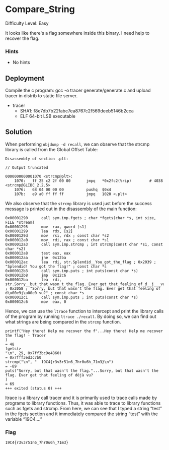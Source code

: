 
# Compare_String

Difficulty Level: Easy

It looks like there's a flag somewhere inside this binary. I need help to recover the flag. 

### Hints

- No hints


## Deployment

Compile the c program: gcc -o tracer generate/generate.c  and upload tracer in distrib to static file server.

- tracer
    - SHA1: f8e7db7b22fabc7ea8767c2f569deeb5146b2cca
    - ELF 64-bit LSB executable


## Solution

When performing `objdump -d recall`, we can observe that the strcmp library is called from the Global Offset Table: 
```
Disassembly of section .plt:

// Output truncated

0000000000001070 <strcmp@plt>:
    1070:	ff 25 c2 2f 00 00    	jmpq   *0x2fc2(%rip)        # 4038 <strcmp@GLIBC_2.2.5>
    1076:	68 04 00 00 00       	pushq  $0x4
    107b:	e9 a0 ff ff ff       	jmpq   1020 <.plt>
```

We also observe that the `strcmp` library is used just before the success message is printed out in the disassembly of the main function:

```
0x00001290      call sym.imp.fgets ; char *fgets(char *s, int size, FILE *stream)
0x00001295      mov  rax, qword [s1]
0x00001299      lea  rdx, [s2]
0x0000129d      mov  rsi, rdx ; const char *s2
0x000012a0      mov  rdi, rax ; const char *s1
0x000012a3      call sym.imp.strcmp ; int strcmp(const char *s1, const char *s2)
0x000012a8      test eax, eax
0x000012aa      jne  0x12ba
0x000012ac      lea  rdi, str.Splendid__You_got_the_flag ; 0x2039 ; "Splendid! You got the flag!" ; const char *s
0x000012b3      call sym.imp.puts ; int puts(const char *s)
0x000012b8      jmp  0x12c6
0x000012ba      lea  rdi, str.Sorry__but_that_wasn_t_the_flag._Ever_get_that_feeling_of_d__j___vu ; 0x2058 ; "Sorry, but that wasn't the flag. Ever get that feeling of d\u00e9j\u00e0 vu?" ; const char *s
0x000012c1      call sym.imp.puts ; int puts(const char *s)
0x000012c6      mov  eax, 0
```

Hence, we can use the `ltrace` function to intercept and print the library calls of the program by running `ltrace ./recall`. By doing so, we can find out what strings are being compared in the `strcmp` function.

```
printf("Hey there! Help me recover the f"...Hey there! Help me recover the flag! - Tracer
)                                                                        = 48
fgets(> 
"\n", 29, 0x7ff3bc9e4860)                                                                                      = 0x7fff3ed3c7b0
strcmp("\n", "	19C4{r3v3r51n6_7hr0u6h_71m3}\n")                                                                        = -89
puts("Sorry, but that wasn't the flag."...Sorry, but that wasn't the flag. Ever get that feeling of déjà vu?
)                                                                          = 69
+++ exited (status 0) +++
```

ltrace is a library call tracer and it is primarily used to trace calls made by programs to library functions. Thus, it was able to trace to library functions such as fgets and strcmp. From here, we can see that I typed a string “test” in the fgets section and it immediately compared the string “test” with the variable “19C4….”



### Flag
`19C4{r3v3r51n6_7hr0u6h_71m3}`
